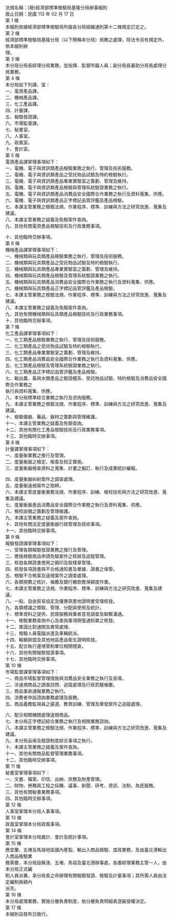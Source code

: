 法規名稱：(廢)經濟部標準檢驗局基隆分局辦事細則  
廢止日期：民國 113 年 02 月 17 日  
第 1 條  
本細則依據經濟部標準檢驗局所屬各分局組織通則第十二條規定訂定之。  
第 2 條  
經濟部標準檢驗局基隆分局（以下簡稱本分局）局務之處理，除法令另有規定外，依本細則辦  
理。  
第 3 條  
本分局分局長綜理分局業務，並指揮、監督所屬人員；副分局長襄助分局長處理分局業務。  
第 4 條  
本分局設下列課、室：  
一、電資產品課。  
二、機械產品課。  
三、化工產品課。  
四、計量課。  
五、報驗發證課。  
六、市場監督課。  
七、秘書室。  
八、人事室。  
九、政風室。  
十、會計室。  
第 5 條  
電資產品課掌理事項如下：  
一、電機、電子與資訊類產品檢驗業務之執行、管理及技術服務。  
二、電機、電子與資訊類產品之受託物品試驗及特約檢驗執行。  
三、電機、電子與資訊類產品專業實驗室之籌劃、管理及維持。  
四、電機、電子與資訊類產品檢驗與管理系統驗證業務之執行。  
五、電機、電子與資訊類產品消費品安全國際合作業務之執行及資料蒐集、供應。  
六、電機、電子與資訊類產品正字標記品管評鑑及產品檢驗。  
七、本課主管業務之檢驗法規、作業程序、標準、訓練與方法之研究改進、蒐集及建議。  
八、本課主管業務之疑義及免驗案件查詢。  
九、其他有關電資產品檢驗技術及行政業務事項。  


十、其他臨時交辦事項。  
第 6 條  
機械產品課掌理事項如下：  
一、機械類與玩具類產品檢驗業務之執行、管理及技術服務。  
二、機械類與玩具類產品之受託物品試驗及特約檢驗執行。  
三、機械類與玩具類產品專業實驗室之籌劃、管理及維持。  
四、機械類與玩具類產品檢驗及管理系統驗證業務之執行。  
五、機械類與玩具類產品消費品安全國際合作業務之執行及資料蒐集、供應。  
六、機械類與玩具類產品正字標記品管評鑑及產品檢驗。  
七、本課主管業務之檢驗法規、作業程序、標準、訓練與方法之研究改進、蒐集及建議。  
八、本課主管業務之疑義及免驗案件查詢。  
九、其他有關機械類與玩具類產品檢驗技術及行政業務事項。  
十、其他臨時交辦事項。  
第 7 條  
化工產品課掌理事項如下：  
一、化工類產品檢驗業務之執行、管理及技術服務。  
二、化工類產品之受託物品試驗及特約檢驗執行。  
三、化工類產品專業實驗室之籌劃、管理及維持。  
四、化工類產品消費品安全國際合作業務之執行及資料蒐集、供應。  
五、化工類產品檢驗及管理系統驗證業務之執行。  
六、化工類產品正字標記品管評鑑及產品檢驗。  
七、輸出農、畜與水類產品之驗證體系、受託物品試驗、特約檢驗及消費品安全國際合作業務之  
執行與資料蒐集、供應。  
八、本分局標準綜合業務之執行及咨詢服務。  
九、本課主管業務之檢驗法規、作業程序、標準、訓練與方法之研究改進、蒐集及建議。  
十、檢驗儀器、藥品、器材之籌劃與管理維護。  
十一、本課主管業務之疑義及免驗查詢。  
十二、其他有關化工產品檢驗技術及行政業務事項。  
十三、其他臨時交辦事項。  
第 8 條  
計量課掌理事項如下：  
一、度量衡業務之推行及管理。  
二、度量衡器之檢定、檢查及校正實施。  
三、度量衡器檢查資料之蒐集、計畫之擬訂、執行及成果統計編報。  


四、度量衡器糾紛案件之調查處理。  
五、度量衡違規案件之取締。  
六、本課主管度量衡業務法規、作業程序、訓練、檢校技術與方法之研究改進、蒐集及建議。  
七、度量衡器產品消費品安全國際合作業務之執行及資料蒐集、供應。  
八、檢校設備之籌劃及管理維護。  
九、本課主管業務之疑義及案件查詢。  
十、其他有關法定度量衡器行政管理及技術事項。  
十一、其他臨時交辦事項。  
第 9 條  
報驗發證課掌理事項如下：  
一、受理各類報驗發證業務之推行及管理。  
二、應施檢驗商品申請免驗案件之核辦及追蹤管理。  
三、核發各類證書使用之鋼印及取樣章管理。  
四、核發各項證書與不合格通知書及單據、證書之保管。  
五、檢驗不合格案及違規案件之調查處理。  
六、各類規費之核計、催繳及銀行繳款擔保額度作業。  
七、本課主管業務之法規、作業程序、標準、訓練與方法之研究改進、蒐集及建議。  
八、一般、自由貿易協定及優惠原產地證明書受理核發。  
九、各類標識之領取、管理、分配與使用及統計。  
十、標準資料之提供、民眾服務與業者意見調查及聯繫溝通。  
十一、檢驗業務查詢中心及查詢事項簡復通知單之核發。  
十二、單證比對通關及異常處理。  
十三、檢驗人員電腦派遣及車輛統派。  
十四、輸銷歐盟及其他地區產品衛生證明核發。  
十五、配合執行邊境管制單位相關稽查。  
十六、其他有關報驗發證事項。  
十七、其他臨時交辦事項。  
第 10 條  
市場監督課掌理事項如下：  
一、商品市場監督管理措施與消費品安全業務之執行及宣導。  
二、涉違規商品之調查訪問、追蹤處理及行政罰鍰催繳。  
三、商品事故通報業務之執行。  
四、消費者申訴諮詢業務處理及服務。  
五、商品義務監視員之遴選、教育訓練、管理及舉發案件之追蹤處理。  


六、配合相關機關處理違規商品。  
七、本分局正字標記綜合業務之執行及相關業務諮詢。  
八、本課主管業務之檢驗法規、作業程序、標準、訓練與方法之研究改進、蒐集及建議。  
九、本分局品保及驗證制度綜合事項之執行。  
十、本課主管業務之疑義及案件查詢。  
十一、其他有關商品監督管理業務事項。  
十二、其他臨時交辦事項。  
第 11 條  
秘書室掌理事項如下：  
一、文書、檔案、印信、出納、庶務及財產管理。  
二、財物、勞務與工程之採購、議事、新聞、研考、資訊、法制、為民服務。  
三、其他有關秘書業務事項。  
四、其他臨時交辦事項。  
第 12 條  
人事室掌理本分局人事事項。  
第 13 條  
政風室掌理本分局政風事項。  
第 14 條  
會計室掌理本分局歲計、會計及統計事項。  
第 15 條  
應宜蘭、五堵及馬祖地區國內產製、輸出入商品檢驗、度政業務，及由臺北港輸出入商品檢驗業  
務需要，本分局設蘇澳、五堵、馬祖及臺北港辦事處，各置綜理業務主管一人，由本分局正式編  
制人員派兼，承分局長之命辦理有關報驗發證、檢驗及計量事項；其所需人員由法定編制員額內  
派充。  
第 16 條  
本分局處理業務，實施分層負責制度，依分層負責明細表逐級授權決定。  
第 17 條  
本細則自發布日施行。  


